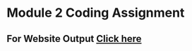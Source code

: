 # Module 2 Coding Assignment

## For Website Output [Click here](https://Bhavesh-Vinchurkar.github.io/coursera-html_css_js_for_webdevs/module2-solution/)